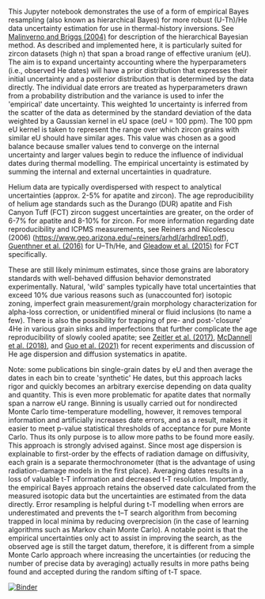 This Jupyter notebook demonstrates the use of a form of empirical Bayes resampling (also known as hierarchical Bayes) for more robust (U-Th)/He data uncertainty estimation for use in thermal-history inversions. See [Malinverno and Briggs (2004)](https://doi.org/10.1190/1.1778243) for description of the hierarchical Bayesian method. As described and implemented here, it is particularly suited for zircon datasets (high n) that span a broad range of effective uranium (eU). The aim is to expand uncertainty accounting where the hyperparameters (i.e., observed He dates) will have a prior distribution that expresses their initial uncertainty and a posterior distribution that is determined by the data directly. The individual date errors are treated as hyperparameters drawn from a probability distribution and the variance is used to infer the 'empirical' date uncertainty. This weighted 1σ uncertainty is inferred from the scatter of the data as determined by the standard deviation of the data weighted by a Gaussian kernel in eU space (σeU = 100 ppm). The 100 ppm eU kernel is taken to represent the range over which zircon grains with similar eU should have similar ages. This value was chosen as a good balance because smaller values tend to converge on the internal uncertainty and larger values begin to reduce the influence of individual dates during thermal modelling. The empirical uncertainty is estimated by summing the internal and external uncertainties in quadrature.

Helium data are typically overdispersed with respect to analytical uncertainties (approx. 2-5% for apatite and zircon). The age reproducibility of helium age standards such as the Durango (DUR) apatite and Fish Canyon Tuff (FCT) zircon suggest uncertainties are greater, on the order of 6-7% for apatite and 8-10% for zircon. For more information regarding date reproducibility and ICPMS measurements, see Reiners and Nicolescu (2006) (https://www.geo.arizona.edu/~reiners/arhdl/arhdlrep1.pdf), [Guenthner et al. (2016)](https://doi.org/10.1002/2016GC006311) for U–Th/He, and [Gleadow et al. (2015)](https://doi.org/10.1016/j.epsl.2015.05.003) for FCT specifically. 

These are still likely minimum estimates, since those grains are laboratory standards with well-behaved diffusion behavior demonstrated experimentally. Natural, 'wild' samples typically have total uncertainties that exceed 10% due various reasons such as (unaccounted for) isotopic zoning, imperfect grain measurement/grain morphology characterization for alpha-loss correction, or unidentified mineral or fluid inclusions (to name a few). There is also the possibility for trapping of pre- and post-'closure' 4He in various grain sinks and imperfections that further complicate the age reproducibility of slowly cooled apatite; see [Zeitler et al. (2017)](https://doi.org/10.1016/j.gca.2017.03.041), [McDannell et al. (2018)](https://doi.org/10.1016/j.gca.2017.11.031), and [Guo et al. (2021)](https://doi.org/10.1016/j.gca.2021.07.015) for recent experiments and discussion of He age dispersion and diffusion systematics in apatite.

Note: some publications bin single-grain dates by eU and then average the dates in each bin to create 'synthetic' He dates, but this approach lacks rigor and quickly becomes an arbitrary exercise depending on data quality and quantity. This is even more problematic for apatite dates that normally span a narrow eU range. Binning is usually carried out for nondirected Monte Carlo time-temperature modelling, however, it removes temporal information and artificially increases date errors, and as a result, makes it easier to meet p-value statistical thresholds of acceptance for pure Monte Carlo. Thus its only purpose is to allow more paths to be found more easily. This approach is strongly advised against. Since most age dispersion is explainable to first-order by the effects of radiation damage on diffusivity, each grain is a separate thermochronometer (that is the advantage of using radiation-damage models in the first place). Averaging dates results in a loss of valuable t-T information and decreased t-T resolution. Importantly, the empirical Bayes approach retains the observed date calculated from the measured isotopic data but the uncertainties are estimated from the data directly. Error resampling is helpful during t-T modelling when errors are underestimated and prevents the t–T search algorithm from becoming trapped in local minima by reducing overprecision (in the case of learning algorithms such as Markov chain Monte Carlo). A notable point is that the empirical uncertainties only act to assist in improving the search, as the observed age is still the target datum, therefore, it is different from a simple Monte Carlo approach where increasing the uncertainties (or reducing the number of precise data by averaging) actually results in more paths being found and accepted during the random sifting of t-T space.

[![Binder](https://mybinder.org/badge_logo.svg)](https://mybinder.org/v2/gh/kmcdannell/helium-empirical-bayes.git/main?filepath=%2FEmpirical-Bayes-Resampling.ipynb)
